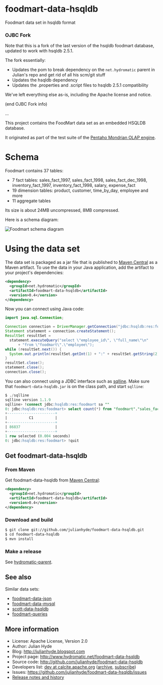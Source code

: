 # foodmart-data-hsqldb
Foodmart data set in hsqldb format

### OJBC Fork

Note that this is a fork of the last version of the hsqldb foodmart database, updated to work with hsqldb 2.5.1.

The fork essentially:

* Updates the pom to break dependency on the `net.hydromatic` parent in Julian's repo and get rid of all his scm/git stuff
* Updates the hsqldb dependency
* Updates the .properties and .script files to hsqldb 2.5.1 compatibility

We've left everything else as-is, including the Apache license and notice.

(end OJBC Fork info)

...

This project contains the FoodMart data set as an embedded
HSQLDB database.

It originated as part of the test suite of the
<a href="http://mondrian.pentaho.org">Pentaho Mondrian OLAP engine</a>.

# Schema

Foodmart contains 37 tables:
* 7 fact tables: sales_fact_1997, sales_fact_1998, sales_fact_dec_1998,
  inventory_fact_1997, inventory_fact_1998, salary, expense_fact
* 19 dimension tables: product, customer, time_by_day, employee and more
* 11 aggregate tables

Its size is about 24MB uncompressed, 8MB compressed.

Here is a schema diagram:

![Foodmart schema diagram](foodmart-schema.png)

# Using the data set

The data set is packaged as a jar file that is published to
[Maven Central](https://search.maven.org/#search%7Cga%7C1%7Ca%3Afoodmart-data-hsqldb)
as a Maven artifact. To use the data in your Java application,
add the artifact to your project's dependencies:

```xml
<dependency>
  <groupId>net.hydromatic</groupId>
  <artifactId>foodmart-data-hsqldb</artifactId>
  <version>0.4</version>
</dependency>
```

Now you can connect using Java code:

```java
import java.sql.Connection;

Connection connection = DriverManager.getConnection("jdbc:hsqldb:res:foodmart");
Statement statement = connection.createStatement();
ResultSet resultSet =
  statement.executeQuery("select \"employee_id\", \"full_name\"\n"
      + "from \"foodmart\".\"employee\");
while (resultSet.next()) {
  System.out.println(resultSet.getInt(1) + ":" + resultSet.getString(2));
}
resultSet.close();
statement.close();
connection.close();
```

You can also connect using a JDBC interface such as [sqlline](https://github.com/julianhyde/sqlline).
Make sure that `foodmart-data-hsqldb.jar` is on the class path, and start `sqlline`:

```sql
$ ./sqlline
sqlline version 1.1.9
sqlline> !connect jdbc:hsqldb:res:foodmart sa ""
0: jdbc:hsqldb:res:foodmart> select count(*) from "foodmart"."sales_fact_1997";
+----------------------+
|          C1          |
+----------------------+
| 86837                |
+----------------------+
1 row selected (0.004 seconds)
0: jdbc:hsqldb:res:foodmart> !quit
```

## Get foodmart-data-hsqldb

### From Maven

Get foodmart-data-hsqldb from
<a href="https://search.maven.org/#search%7Cga%7C1%7Cg%3Anet.hydromatic%20a%3Afoodmart-data-hsqldb">Maven Central</a>:

```xml
<dependency>
  <groupId>net.hydromatic</groupId>
  <artifactId>foodmart-data-hsqldb</artifactId>
  <version>0.4</version>
</dependency>
```

### Download and build

```bash
$ git clone git://github.com/julianhyde/foodmart-data-hsqldb.git
$ cd foodmart-data-hsqldb
$ mvn install
```

### Make a release

See [hydromatic-parent](https://github.com/julianhyde/hydromatic-parent).

## See also

Similar data sets:
* [foodmart-data-json](https://github.com/julianhyde/foodmart-data-json)
* [foodmart-data-mysql](https://github.com/julianhyde/foodmart-data-mysql)
* [scott-data-hsqldb](https://github.com/julianhyde/scott-data-hsqldb)
* [foodmart-queries](https://github.com/julianhyde/foodmart-queries)

## More information

* License: Apache License, Version 2.0
* Author: Julian Hyde
* Blog: http://julianhyde.blogspot.com
* Project page: http://www.hydromatic.net/foodmart-data-hsqldb
* Source code: http://github.com/julianhyde/foodmart-data-hsqldb
* Developers list:
  <a href="mailto:dev@calcite.apache.org">dev at calcite.apache.org</a>
  (<a href="http://mail-archives.apache.org/mod_mbox/calcite-dev/">archive</a>,
  <a href="mailto:dev-subscribe@calcite.apache.org">subscribe</a>)
* Issues: https://github.com/julianhyde/foodmart-data-hsqldb/issues
* <a href="HISTORY.md">Release notes and history</a>

